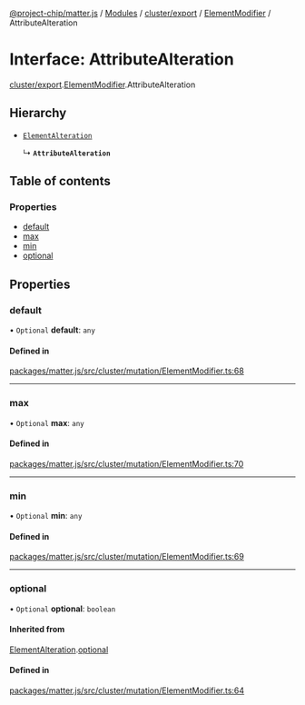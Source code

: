 [@project-chip/matter.js](../README.md) / [Modules](../modules.md) / [cluster/export](../modules/cluster_export.md) / [ElementModifier](../modules/cluster_export.ElementModifier.md) / AttributeAlteration

# Interface: AttributeAlteration

[cluster/export](../modules/cluster_export.md).[ElementModifier](../modules/cluster_export.ElementModifier.md).AttributeAlteration

## Hierarchy

- [`ElementAlteration`](cluster_export.ElementModifier.ElementAlteration.md)

  ↳ **`AttributeAlteration`**

## Table of contents

### Properties

- [default](cluster_export.ElementModifier.AttributeAlteration.md#default)
- [max](cluster_export.ElementModifier.AttributeAlteration.md#max)
- [min](cluster_export.ElementModifier.AttributeAlteration.md#min)
- [optional](cluster_export.ElementModifier.AttributeAlteration.md#optional)

## Properties

### default

• `Optional` **default**: `any`

#### Defined in

[packages/matter.js/src/cluster/mutation/ElementModifier.ts:68](https://github.com/project-chip/matter.js/blob/558e12c94a201592c28c7bc0743705360b3e5ca6/packages/matter.js/src/cluster/mutation/ElementModifier.ts#L68)

___

### max

• `Optional` **max**: `any`

#### Defined in

[packages/matter.js/src/cluster/mutation/ElementModifier.ts:70](https://github.com/project-chip/matter.js/blob/558e12c94a201592c28c7bc0743705360b3e5ca6/packages/matter.js/src/cluster/mutation/ElementModifier.ts#L70)

___

### min

• `Optional` **min**: `any`

#### Defined in

[packages/matter.js/src/cluster/mutation/ElementModifier.ts:69](https://github.com/project-chip/matter.js/blob/558e12c94a201592c28c7bc0743705360b3e5ca6/packages/matter.js/src/cluster/mutation/ElementModifier.ts#L69)

___

### optional

• `Optional` **optional**: `boolean`

#### Inherited from

[ElementAlteration](cluster_export.ElementModifier.ElementAlteration.md).[optional](cluster_export.ElementModifier.ElementAlteration.md#optional)

#### Defined in

[packages/matter.js/src/cluster/mutation/ElementModifier.ts:64](https://github.com/project-chip/matter.js/blob/558e12c94a201592c28c7bc0743705360b3e5ca6/packages/matter.js/src/cluster/mutation/ElementModifier.ts#L64)
